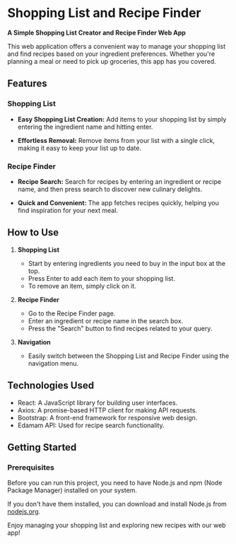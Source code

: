 # Shopping List and Recipe Finder

**A Simple Shopping List Creator and Recipe Finder Web App**

This web application offers a convenient way to manage your shopping list and find recipes based on your ingredient preferences. Whether you're planning a meal or need to pick up groceries, this app has you covered.

## Features

### Shopping List

- **Easy Shopping List Creation:** Add items to your shopping list by simply entering the ingredient name and hitting enter.

- **Effortless Removal:** Remove items from your list with a single click, making it easy to keep your list up to date.

### Recipe Finder

- **Recipe Search:** Search for recipes by entering an ingredient or recipe name, and then press search to discover new culinary delights.

- **Quick and Convenient:** The app fetches recipes quickly, helping you find inspiration for your next meal.

## How to Use

1. **Shopping List**
   - Start by entering ingredients you need to buy in the input box at the top.
   - Press Enter to add each item to your shopping list.
   - To remove an item, simply click on it.

2. **Recipe Finder**
   - Go to the Recipe Finder page.
   - Enter an ingredient or recipe name in the search box.
   - Press the "Search" button to find recipes related to your query.

3. **Navigation**
   - Easily switch between the Shopping List and Recipe Finder using the navigation menu.

## Technologies Used

- React: A JavaScript library for building user interfaces.
- Axios: A promise-based HTTP client for making API requests.
- Bootstrap: A front-end framework for responsive web design.
- Edamam API: Used for recipe search functionality.

## Getting Started

### Prerequisites

Before you can run this project, you need to have Node.js and npm (Node Package Manager) installed on your system.

If you don't have them installed, you can download and install Node.js from [nodejs.org](https://nodejs.org/).

Enjoy managing your shopping list and exploring new recipes with our web app!

